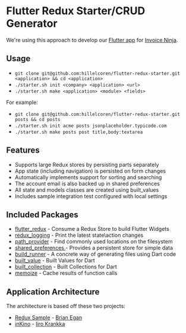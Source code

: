 # Flutter Redux Starter/CRUD Generator

We're using this approach to develop our [Flutter app](https://github.com/invoiceninja/flutter-mobile/) for [Invoice Ninja](https://www.invoiceninja.com).

## Usage

- `git clone git@github.com:hillelcoren/flutter-redux-starter.git <application> && cd <application>`
- `./starter.sh init <company> <application> <url>`
- `./starter.sh make <application> <module> <fields>`

For example:

- `git clone git@github.com:hillelcoren/flutter-redux-starter.git posts && cd posts`
- `./starter.sh init acme posts jsonplaceholder.typicode.com`
- `./starter.sh make posts post title,body:textarea`

## Features

- Supports large Redux stores by persisting parts separately
- App state (including navigation) is persisted on form changes
- Automatically implements support for sorting and searching
- The account email is also backed up in shared preferences
- All state and models classes are created using built_values
- Includes sample integration test configured with local settings

## Included Packages

- [flutter_redux](https://pub.dartlang.org/packages/flutter_redux) - Consume a Redux Store to build Flutter Widgets
- [redux_logging](https://pub.dartlang.org/packages/redux_logging) - Print the latest state\action changes
- [path_provider](https://pub.dartlang.org/packages/path_provider) - Find commonly used locations on the filesystem
- [shared_preferences ](https://pub.dartlang.org/packages/shared_preferences) - Provides a persistent store for simple data
- [build_runner](https://pub.dartlang.org/packages/build_runner) - A concrete way of generating files using Dart code
- [built_value](https://pub.dartlang.org/packages/built_value) - Built Values for Dart
- [built_collection](https://pub.dartlang.org/packages/built_collection) - Built Collections for Dart
- [memoize](https://pub.dartlang.org/packages/memoize) - Cache results of function calls

## Application Architecture

The architecture is based off these two projects:

- [Redux Sample](https://github.com/brianegan/flutter_architecture_samples/tree/master/example/redux) - [Brian Egan](https://twitter.com/brianegan)
- [inKino](https://github.com/roughike/inKino) - [Iiro Krankka](https://twitter.com/koorankka)

